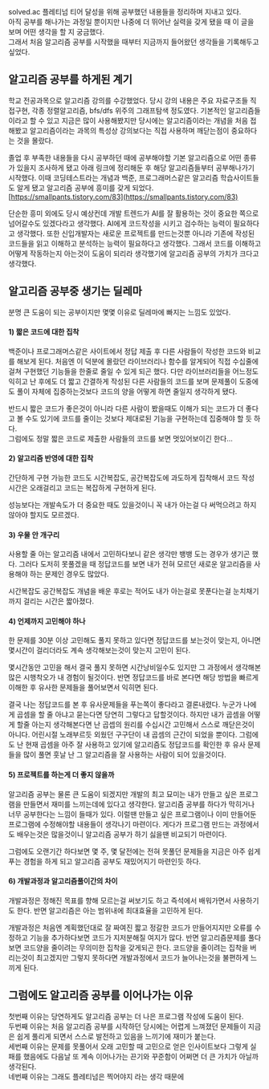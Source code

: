 solved.ac 플레티넘 티어 달성을 위해 공부했던 내용들을 정리하며 지내고 있다.  
아직 공부를 해나가는 과정일 뿐이지만 나중에 더 뛰어난 실력을 갖게 됐을 때 이 글을 보며 어떤 생각을 할 지 궁금했다.  
그래서 처음 알고리즘 공부를 시작했을 때부터 지금까지 들어왔던 생각들을 기록해두고 싶었다.  

## 알고리즘 공부를 하게된 계기

학교 전공과목으로 알고리즘 강의를 수강했었다. 당시 강의 내용은 주요 자료구조들 직접구현, 각종 정렬알고리즘, bfs/dfs 위주의 그래프탐색 정도였다. 기본적인 알고리즘들이라고 할 수 있고 지금은 많이 사용해봤지만 당시에는 알고리즘이라는 개념을 처음 접해봤고 알고리즘이라는 과목의 특성상 강의보다는 직접 사용하며 깨닫는점이 중요하다는 것을 몰랐다.  

졸업 후 부족한 내용들을 다시 공부하던 때에 공부해야할 기본 알고리즘으로 어떤 종류가 있을지 조사하게 됐고 아래 링크에 정리해둔 후 해당 알고리즘들부터 공부해나가기 시작했다. 이때 코딩테스트라는 개념과 백준, 프로그래머스같은 알고리즘 학습사이트들도 알게 됐고 알고리즘 공부에 흥미를 갖게 되었다.  
[https://smallpants.tistory.com/83](https://smallpants.tistory.com/83)  

단순한 흥미 외에도 당시 예상컨데 개발 트렌드가 AI를 잘 활용하는 것이 중요한 쪽으로 넘어갈수도 있겠다라고 생각했다. AI에게 코드작성을 시키고 검수하는 능력이 필요하다고 생각했다. 또한 신입개발자는 새로운 프로젝트를 만드는것뿐 아니라 기존에 작성된 코드들을 읽고 이해하고 분석하는 능력이 필요하다고 생각했다. 그래서 코드를 이해하고 어떻게 작동하는지 아는것이 도움이 되리라 생각했기에 알고리즘 공부의 가치가 크다고 생각했다.  
  

## 알고리즘 공부중 생기는 딜레마

분명 큰 도움이 되는 공부이지만 몇몇 이유로 딜레마에 빠지는 느낌도 있었다.

#### 1) 짧은 코드에 대한 집착
백준이나 프로그래머스같은 사이트에서 정답 제출 후 다른 사람들이 작성한 코드와 비교를 해보게 된다. 처음엔 이 덕분에 몰랐던 라이브러리나 함수를 알게되어 직접 수십줄에 걸쳐 구현했던 기능들을 한줄로 줄일 수 있게 되곤 했다. 다만 라이브러리들을 어느정도 익히고 난 후에도 더 짧고 간결하게 작성된 다른 사람들의 코드를 보며 문제풀이 도중에도 풀이 자체에 집중하는것보다 코드의 양을 어떻게 하면 줄일지 생각하게 됐다.

반드시 짧은 코드가 좋은것이 아니라 다른 사람이 봤을때도 이해가 되는 코드가 더 좋다고 볼 수도 있기에 코드를 줄이는 것보다 제대로된 기능을 구현하는데 집중해야 할 듯 하다.  
그럼에도 정말 짧은 코드로 제출한 사람들의 코드를 보면 멋있어보이긴 한다...

#### 2) 알고리즘 반영에 대한 집착
간단하게 구현 가능한 코드도 시간복잡도, 공간복잡도에 과도하게 집착해서 코드 작성 시간은 오래걸리고 코드는 복잡하게 구현하게 된다.  

성능보다는 개발속도가 더 중요한 때도 있을것이니 꼭 내가 아는걸 다 써먹으려고 하지 않아야 할지도 모르겠다.

#### 3) 우물 안 개구리
사용할 줄 아는 알고리즘 내에서 고민하다보니 같은 생각만 뱅뱅 도는 경우가 생기곤 했다. 그러다 도저히 못풀겠을 때 정답코드를 보면 내가 전혀 모르던 새로운 알고리즘을 사용해야 하는 문제인 경우도 많았다.

시간복잡도 공간복잡도 개념을 배운 후로는 적어도 내가 아는걸로 못푼다는걸 눈치채기까지 걸리는 시간은 짧아졌다.

#### 4) 언제까지 고민해야 하나
한 문제를 30분 이상 고민해도 풀지 못하고 있다면 정답코드를 보는것이 맞는지, 아니면 몇시간이 걸리더라도 계속 생각해보는것이 맞는지 고민이 된다.  

몇시간동안 고민을 해서 결국 풀지 못하면 시간낭비일수도 있지만 그 과정에서 생각해본 많은 시행착오가 내 경험이 될것이다. 반면 정답코드를 바로 본다면 해당 방법을 빠르게 이해한 후 유사한 문제들을 풀어보면서 익히면 된다.  

결국 나는 정답코드를 본 후 유사문제들을 푸는쪽이 좋다라고 결론내렸다. 누군가 나에게 곱셈을 할 줄 아냐고 묻는다면 당연히 그렇다고 답할것이다. 하지만 내가 곱셈을 어떻게 할줄 아는지 생각해본다면 난 곱셉의 원리를 수십시간 고민해서 스스로 깨닫은것이 아니다. 어린시절 노래부르듯 외웠던 구구단이 내 곱셈의 근간이 되었을 뿐이다. 그럼에도 난 현재 곱셈을 아주 잘 사용하고 있기에 알고리즘도 정답코드를 확인한 후 유사 문제들을 많이 풀면 훗날 난 그 알고리즘을 잘 사용하는 사람이 되어 있을것이다.  

#### 5) 프로젝트를 하는게 더 좋지 않을까
알고리즘 공부는 물론 큰 도움이 되겠지만 개발의 최고 묘미는 내가 만들고 싶은 프로그램을 만들면서 재미를 느끼는데에 있다고 생각한다. 알고리즘 공부를 하다가 막히거나 너무 공부한다는 느낌이 들때가 있다. 이럴땐 만들고 싶은 프로그램이나 이미 만들어둔 프로그램에 수정해야할 내용들이 생각나기 마련이다. 게다가 프로그램 만드는 과정에서도 배우는것은 많을것이니 알고리즘 공부가 하기 싫을땐 비교되기 마련이다.  

그럼에도 오랜기간 하다보면 몇 주, 몇 달전에는 전혀 못풀던 문제들을 지금은 아주 쉽게 푸는 경험을 하게 되고 알고리즘 공부도 재밌어지기 마련인듯 하다.  

#### 6) 개발과정과 알고리즘풀이간의 차이
개발과정은 정해진 목표를 향해 모르는걸 써보기도 하고 즉석에서 배워가면서 사용하기도 한다. 반면 알고리즘은 아는 범위내에 최대효율을 고민하게 된다.  

개발과정은 처음엔 계획했던대로 잘 짜여진 짧고 정갈한 코드가 만들어지지만 오류를 수정하고 기능을 추가하다보면 코드가 지저분해질 여지가 많다. 반면 알고리즘문제를 풀다보면 코드양을 줄이려는 무의미한 집착을 갖게되곤 한다. 코드양을 줄이려는 집착을 버리는것이 최고겠지만 그렇지 못하다면 개발과정에서 코드가 늘어나는것을 불편하게 느끼게 된다.  


## 그럼에도 알고리즘 공부를 이어나가는 이유

첫번째 이유는 당연하게도 알고리즘 공부는 더 나은 프로그램 작성에 도움이 된다.  
두번째 이유는 처음 알고리즘 공부를 시작하던 당시에는 어렵게 느껴졌던 문제들이 지금은 쉽게 풀리게 되면서 스스로 발전하고 있음을 느끼기에 재미가 붙는다.  
세번째 이유는 문제를 못풀어서 오래 고민할 때 고민으로 얻은 인사이트보다 그렇게 실패를 했음에도 다음날 또 계속 이어나가는 끈기와 꾸준함이 어쩌면 더 큰 가치가 아닐까 생각된다.  
네번째 이유는 그래도 플레티넘은 찍어야지 라는 생각 때문에  